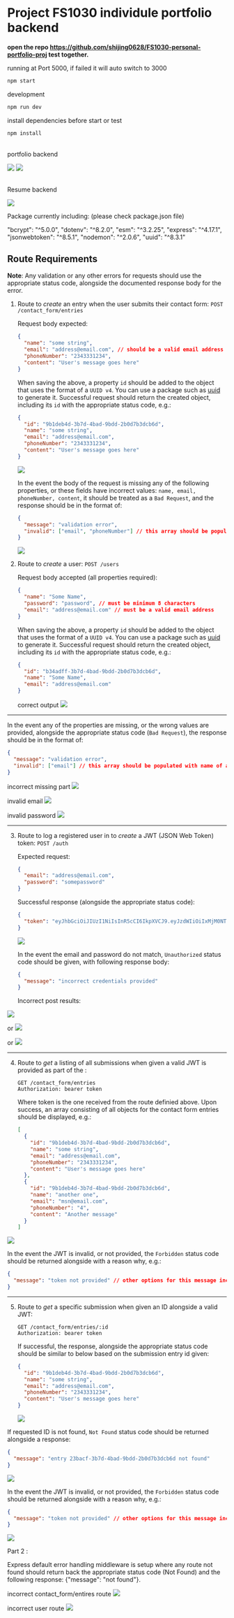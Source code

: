 # Project FS1030 individule portfolio backend

**open the repo https://github.com/shijing0628/FS1030-personal-portfolio-proj test together.**

running at Port 5000, if failed it will auto switch to 3000

```bash
npm start
```

development

```bash
npm run dev
```

install dependencies before start or test

```bash
npm install
```

<br>
portfolio backend

![](2021-03-17-22-18-01.png)
![](2021-03-17-22-18-28.png)

<br>
Resume backend

![](2021-03-17-23-00-24.png)

Package currently including: (please check package.json file)

"bcrypt": "^5.0.0",
"dotenv": "^8.2.0",
"esm": "^3.2.25",
"express": "^4.17.1",
"jsonwebtoken": "^8.5.1",
"nodemon": "^2.0.6",
"uuid": "^8.3.1"

## Route Requirements

**Note**: Any validation or any other errors for requests should use the appropriate status code, alongside the documented response body for the error.

1. Route to _create_ an entry when the user submits their contact form:
   `POST /contact_form/entries`

   Request body expected:

   ```json
   {
     "name": "some string",
     "email": "address@email.com", // should be a valid email address
     "phoneNumber": "2343331234",
     "content": "User's message goes here"
   }
   ```

   When saving the above, a property `id` should be added to the object that uses the format of a `UUID v4`. You can use a package such as [uuid](https://www.npmjs.com/package/uuid) to generate it.
   Successful request should return the created object, including its `id` with the appropriate status code, e.g.:

   ```json
   {
     "id": "9b1deb4d-3b7d-4bad-9bdd-2b0d7b3dcb6d",
     "name": "some string",
     "email": "address@email.com",
     "phoneNumber": "2343331234",
     "content": "User's message goes here"
   }
   ```

   ![](2020-11-30-12-06-58.png)

   In the event the body of the request is missing any of the following properties, or these fields have incorrect values: `name, email, phoneNumber, content`, it should be treated as a `Bad Request`, and the response should be in the format of:

   ```json
   {
     "message": "validation error",
     "invalid": ["email", "phoneNumber"] // this array should be populated with name of any required property that is missing or has incorrect data
   }
   ```

   ![](2020-11-30-12-07-56.png)

2. Route to _create_ a user:
   `POST /users`

   Request body accepted (all properties required):

   ```json
   {
     "name": "Some Name",
     "password": "password", // must be minimum 8 characters
     "email": "address@email.com" // must be a valid email address
   }
   ```

   When saving the above, a property `id` should be added to the object that uses the format of a `UUID v4`. You can use a package such as [uuid](https://www.npmjs.com/package/uuid) to generate it.
   Successful request should return the created object, including its `id` with the appropriate status code, e.g.:

   ```json
   {
     "id": "b34adff-3b7d-4bad-9bdd-2b0d7b3dcb6d",
     "name": "Some Name",
     "email": "address@email.com"
   }
   ```

   correct output
   ![](2020-12-01-16-36-51.png)

---

In the event any of the properties are missing, or the wrong values are provided, alongside the appropriate status code (`Bad Request`), the response should be in the format of:

```json
{
  "message": "validation error",
  "invalid": ["email"] // this array should be populated with name of any required property that is missing or has incorrect data
}
```

incorrect
missing part
![](2020-11-30-12-11-15.png)

invalid email
![](2020-11-30-12-11-40.png)

invalid password
![](2020-11-30-12-13-13.png)

---

3. Route to log a registered user in to _create_ a JWT (JSON Web Token) token:
   `POST /auth`

   Expected request:

   ```json
   {
     "email": "address@email.com",
     "password": "somepassword"
   }
   ```

   Successful response (alongside the appropriate status code):

   ```json
   {
     "token": "eyJhbGciOiJIUzI1NiIsInR5cCI6IkpXVCJ9.eyJzdWIiOiIxMjM0NTY3ODkwIiwibmFtZSI6IkpvaG4gRG9lIiwiaWF0IjoxNTE2MjM5MDIyfQ.SflKxwRJSMeKKF2QT4fwpMeJf36POk6yJV_adQssw5c"
   }
   ```

   ![](2020-11-30-12-14-42.png)

   In the event the email and password do not match, `Unauthorized` status code should be given, with following response body:

   ```json
   {
     "message": "incorrect credentials provided"
   }
   ```

   Incorrect post results:

![](2020-11-30-12-15-14.png)

or
![](2020-11-30-12-15-40.png)

or
![](2020-11-30-12-16-05.png)

---

4. Route to _get_ a listing of all submissions when given a valid JWT is provided as part of the :

   ```
   GET /contact_form/entries
   Authorization: bearer token
   ```

   Where token is the one received from the route definied above.
   Upon success, an array consisting of all objects for the contact form entries should be displayed, e.g.:

   ```json
   [
     {
       "id": "9b1deb4d-3b7d-4bad-9bdd-2b0d7b3dcb6d",
       "name": "some string",
       "email": "address@email.com",
       "phoneNumber": "2343331234",
       "content": "User's message goes here"
     },
     {
       "id": "9b1deb4d-3b7d-4bad-9bdd-2b0d7b3dcb6d",
       "name": "another one",
       "email": "msn@email.com",
       "phoneNumber": "4",
       "content": "Another message"
     }
   ]
   ```

![](2020-11-30-12-21-50.png)

In the event the JWT is invalid, or not provided, the `Forbidden` status code should be returned alongside with a reason why, e.g.:

```json
{
  "message": "token not provided" // other options for this message include: "token expired"
}
```

---

5. Route to _get_ a specific submission when given an ID alongside a valid JWT:
   ```
   GET /contact_form/entries/:id
   Authorization: bearer token
   ```
   If successful, the response, alongside the appropriate status code should be similar to below based on the submission entry id given:
   ```json
   {
     "id": "9b1deb4d-3b7d-4bad-9bdd-2b0d7b3dcb6d",
     "name": "some string",
     "email": "address@email.com",
     "phoneNumber": "2343331234",
     "content": "User's message goes here"
   }
   ```
   ![](2020-11-30-12-31-49.png)

If requested ID is not found, `Not Found` status code should be returned alongside a response:

```json
{
  "message": "entry 23bacf-3b7d-4bad-9bdd-2b0d7b3dcb6d not found"
}
```

![](2020-11-30-12-35-51.png)

In the event the JWT is invalid, or not provided, the `Forbidden` status code should be returned alongside with a reason why, e.g.:

```json
{
  "message": "token not provided" // other options for this message include: "token expired"
}
```

![](2020-11-30-12-36-15.png)

Part 2 :

Express default error handling middleware is setup where any route not found should return back the appropriate status code (Not Found) and the following response: {"message": "not found"}.

incorrect contact_form/entires route
![](2020-11-30-12-05-26.png)

incorrect user route
![](2020-11-30-12-08-58.png)
